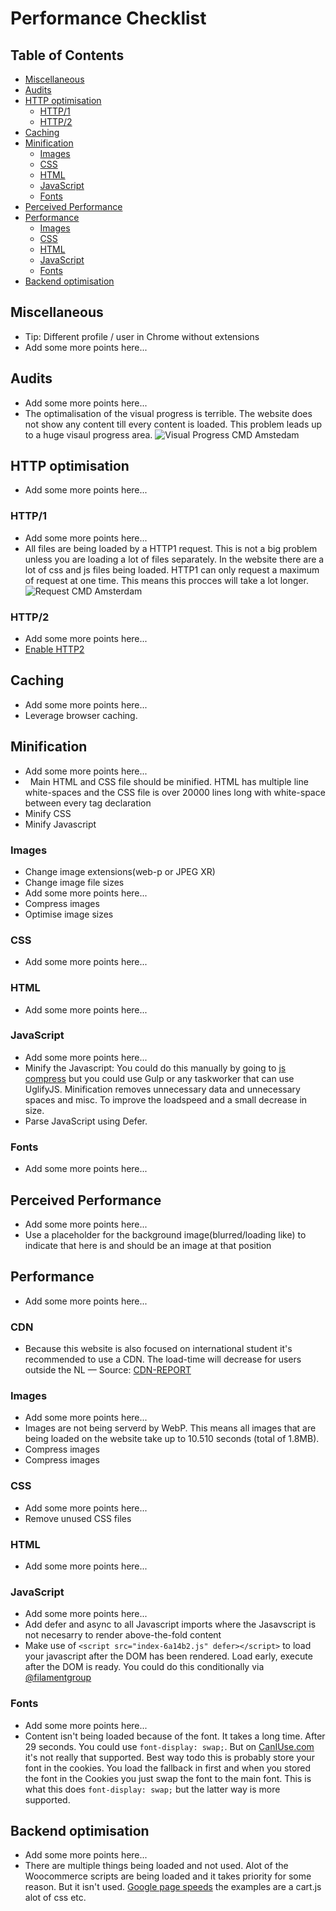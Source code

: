 # Performance Checklist

## Table of Contents

*   [Miscellaneous](#miscellaneous)
*   [Audits](#audits)
*   [HTTP optimisation](#http-optimisation)
    *   [HTTP/1](#http1)
    *   [HTTP/2](#http2)
*   [Caching](#caching)
*   [Minification](#minification)
    *   [Images](#images)
    *   [CSS](#css)
    *   [HTML](#html)
    *   [JavaScript](#javascript)
    *   [Fonts](#fonts)
*   [Perceived Performance](#perceived-performance)
*   [Performance](#performance)
    *   [Images](#images-1)
    *   [CSS](#css-1)
    *   [HTML](#html-1)
    *   [JavaScript](#javascript-1)
    *   [Fonts](#fonts-1)
*   [Backend optimisation](#backend-optimisation)

## Miscellaneous

*   Tip: Different profile / user in Chrome without extensions
*   Add some more points here...

## Audits

*   Add some more points here...
*   The optimalisation of the visual progress is terrible.
    The website does not show any content till every content is loaded.
    This problem leads up to a huge visaul progress area. 
    ![Visual Progress CMD Amstedam](https://raw.githubusercontent.com/dipsaus9/performance-matters-checklist/master/visual%20progress%20cmd%20amsterdam.png)

## HTTP optimisation

*   Add some more points here...

### HTTP/1

*   Add some more points here...
*   All files are being loaded by a HTTP1 request.
    This is not a big problem unless you are loading a lot of files separately.
    In the website there are a lot of css and js files being loaded.
    HTTP1 can only request a maximum of request at one time.
    This means this procces will take a lot longer.
    ![Request CMD Amsterdam](https://raw.githubusercontent.com/dipsaus9/performance-matters-checklist/master/73aee4dda5a82919ab88d80fb735fb79.png)

### HTTP/2

*   Add some more points here...
*   [Enable HTTP2](https://tools.keycdn.com/http2-test)

## Caching

*   Add some more points here...
*   Leverage browser caching.

## Minification

*   Add some more points here...
*   Main HTML and CSS file should be minified.
    HTML has multiple line white-spaces and the CSS file is over 20000 lines long
    with white-space between every tag declaration
*   Minify CSS
*   Minify Javascript

### Images

*   Change image extensions(web-p or JPEG XR)
*   Change image file sizes
*   Add some more points here...
*   Compress images
*   Optimise image sizes

### CSS

*   Add some more points here...

### HTML

*   Add some more points here...

### JavaScript

*   Add some more points here...
*   Minify the Javascript: You could do this manually by going to [js compress](https://jscompress.com/) but you could use Gulp or any taskworker that can use UglifyJS. Minification removes unnecessary data and unnecessary spaces and misc. To improve the loadspeed and a small decrease in size.
*   Parse JavaScript using Defer.

### Fonts

*   Add some more points here...

## Perceived Performance

*   Add some more points here...
*   Use a placeholder for the background image(blurred/loading like) to indicate that here is and should be an image at that position

## Performance

*   Add some more points here...

### CDN

*   Because this website is also focused on international student it's recommended to use a CDN.
    The load-time will decrease for users outside the NL — Source:
    [CDN-REPORT](http://www.whatsmycdn.com/?uri=https%3A%2F%2Fwww.cmd-amsterdam.nl%2F&location=NA)

### Images

*   Add some more points here...
*   Images are not being serverd by WebP.
    This means all images that are being loaded on the website take up to 10.510 seconds (total of 1.8MB).
*   Compress images
*   Compress images

### CSS

*   Add some more points here...
*   Remove unused CSS files

### HTML

*   Add some more points here...

### JavaScript

*   Add some more points here...
*   Add defer and async to all Javascript imports where the Jasavscript is not necesarry to render above-the-fold content
*   Make use of `<script src="index-6a14b2.js" defer></script>` to load your javascript after the DOM has been rendered. Load early, execute after the DOM is ready. You could do this conditionally via [@filamentgroup](https://github.com/filamentgroup/loadJS)

### Fonts

*   Add some more points here...
*   Content isn't being loaded because of the font. It takes a long time. After 29 seconds. You could use `font-display: swap;`. But on [CanIUse.com](https://caniuse.com/#search=font-display) it's not really that supported. Best way todo this is probably store your font in the cookies. You load the fallback in first and when you stored the font in the Cookies you just swap the font to the main font. This is what this does `font-display: swap;` but the latter way is more supported.

## Backend optimisation

*   Add some more points here...
*   There are multiple things being loaded and not used. Alot of the Woocommerce scripts are being loaded and it takes priority for some reason. But it isn't used. [Google page speeds](https://developers.google.com/speed/pagespeed/insights/?url=https%3A%2F%2Fwww.cmd-amsterdam.nl%2F) the examples are a cart.js alot of css etc.  
